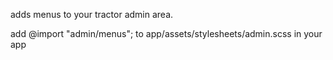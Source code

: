 adds menus to your tractor admin area.  

add 
@import "admin/menus";
to app/assets/stylesheets/admin.scss in your app